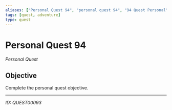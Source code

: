 ```yaml
---
aliases: ["Personal Quest 94", "personal quest 94", "94 Quest Personal"]
tags: [quest, adventure]
type: quest
---
```


# Personal Quest 94

*Personal Quest*

## Objective
Complete the personal quest objective.

---
*ID: QUEST00093*